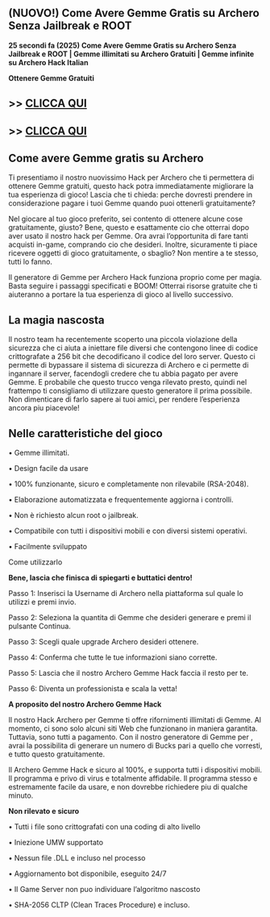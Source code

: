 ## (NUOVO!) Come Avere Gemme Gratis su Archero Senza Jailbreak e ROOT

**25 secondi fa (2025) Come Avere Gemme Gratis su Archero Senza Jailbreak e ROOT | Gemme illimitati su Archero Gratuiti | Gemme infinite su Archero Hack Italian**

**Ottenere Gemme Gratuiti**

## >> <a href="https://agri-servicesagency.com/getmedia/65616fab-ed4c-4e12-9658-217b075b5d24/4rch3r02.html">CLICCA QUI</a>


## >> <a href="https://agri-servicesagency.com/getmedia/65616fab-ed4c-4e12-9658-217b075b5d24/4rch3r02.html">CLICCA QUI</a>


## **Come avere Gemme gratis su Archero**

Ti presentiamo il nostro nuovissimo Hack per Archero che ti permettera di ottenere Gemme gratuiti, questo hack potra immediatamente migliorare la tua esperienza di gioco! Lascia che ti chieda: perche dovresti prendere in considerazione pagare i tuoi Gemme quando puoi ottenerli gratuitamente?

Nel giocare al tuo gioco preferito, sei contento di ottenere alcune cose gratuitamente, giusto? Bene, questo e esattamente cio che otterrai dopo aver usato il nostro hack per Gemme. Ora avrai l’opportunita di fare tanti acquisti in-game, comprando cio che desideri. Inoltre, sicuramente ti piace ricevere oggetti di gioco gratuitamente, o sbaglio? Non mentire a te stesso, tutti lo fanno.

Il generatore di Gemme per Archero Hack funziona proprio come per magia. Basta seguire i passaggi specificati e BOOM! Otterrai risorse gratuite che ti aiuteranno a portare la tua esperienza di gioco al livello successivo.

## **La magia nascosta**

Il nostro team ha recentemente scoperto una piccola violazione della sicurezza che ci aiuta a iniettare file diversi che contengono linee di codice crittografate a 256 bit che decodificano il codice del loro server. Questo ci permette di bypassare il sistema di sicurezza di Archero e ci permette di ingannare il server, facendogli credere che tu abbia pagato per avere Gemme. E probabile che questo trucco venga rilevato presto, quindi nel frattempo ti consigliamo di utilizzare questo generatore il prima possibile. Non dimenticare di farlo sapere ai tuoi amici, per rendere l’esperienza ancora piu piacevole!

## **Nelle caratteristiche del gioco**

• Gemme illimitati.

• Design facile da usare

• 100% funzionante, sicuro e completamente non rilevabile (RSA-2048).

• Elaborazione automatizzata e frequentemente aggiorna i controlli.

• Non è richiesto alcun root o jailbreak.

• Compatibile con tutti i dispositivi mobili e con diversi sistemi operativi.

• Facilmente sviluppato

Come utilizzarlo

**Bene, lascia che finisca di spiegarti e buttatici dentro!**

Passo 1: Inserisci la Username di Archero nella piattaforma sul quale lo utilizzi e premi invio.

Passo 2: Seleziona la quantita di Gemme che desideri generare e premi il pulsante Continua.

Passo 3: Scegli quale upgrade Archero desideri ottenere.

Passo 4: Conferma che tutte le tue informazioni siano corrette.

Passo 5: Lascia che il nostro Archero Gemme Hack faccia il resto per te.

Passo 6: Diventa un professionista e scala la vetta!

**A proposito del nostro Archero Gemme Hack**

Il nostro Hack Archero per Gemme ti offre rifornimenti illimitati di Gemme. Al momento, ci sono solo alcuni siti Web che funzionano in maniera garantita. Tuttavia, sono tutti a pagamento. Con il nostro generatore di Gemme per , avrai la possibilita di generare un numero di Bucks pari a quello che vorresti, e tutto questo gratuitamente.

Il Archero Gemme Hack e sicuro al 100%, e supporta tutti i dispositivi mobili. Il programma e privo di virus e totalmente affidabile. Il programma stesso e estremamente facile da usare, e non dovrebbe richiedere piu di qualche minuto.

**Non rilevato e sicuro**

• Tutti i file sono crittografati con una coding di alto livello

• Iniezione UMW supportato

• Nessun file .DLL e incluso nel processo

• Aggiornamento bot disponibile, eseguito 24/7

• Il Game Server non puo individuare l’algoritmo nascosto

• SHA-2056 CLTP (Clean Traces Procedure) e incluso.
